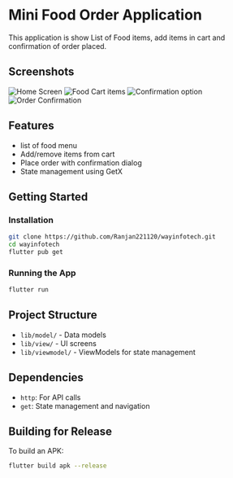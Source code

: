 # Mini Food Order Application

This application is show List of Food items, add items in cart and confirmation of order placed.

## Screenshots

![Home Screen](screenshots/1.jpg)
![Food Cart items](screenshots/2.jpg)
![Confirmation option](screenshots/3.jpg)
![Order Confirmation](screenshots/4.jpg)



## Features

- list of food menu
- Add/remove items from cart
- Place order with confirmation dialog
- State management using GetX

## Getting Started

### Installation

```bash
git clone https://github.com/Ranjan221120/wayinfotech.git
cd wayinfotech
flutter pub get
```

### Running the App

```bash
flutter run
```

## Project Structure

- `lib/model/` - Data models
- `lib/view/` - UI screens
- `lib/viewmodel/` - ViewModels for state management

## Dependencies

- `http`: For API calls
- `get`: State management and navigation

## Building for Release

To build an APK:
```bash
flutter build apk --release
```
